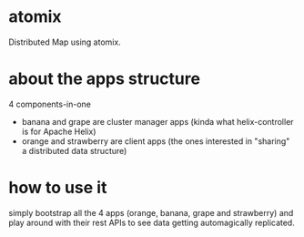# atomix
Distributed Map using atomix.

# about the apps structure
4 components-in-one
* banana and grape are cluster manager apps (kinda what helix-controller is for Apache Helix)
* orange and strawberry are client apps (the ones interested in "sharing" a distributed data structure)

# how to use it
simply bootstrap all the 4 apps (orange, banana, grape and strawberry) and play around with their rest APIs to see data getting automagically replicated.
